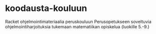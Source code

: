 # koodausta-kouluun
Racket ohjelmointimateriaalia peruskouluun
Perusopetukseen soveltuvia ohjelmointiharjoituksia tukemaan matematiikan opiskelua (luokille 5.-9.)
